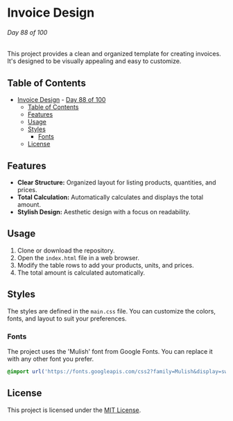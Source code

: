 # Invoice Design

###### Day 88 of 100

This project provides a clean and organized template for creating invoices. It's designed to be visually appealing and easy to customize.

## Table of Contents

- [Invoice Design](#invoice-design)
          - [Day 88 of 100](#day-88-of-100)
  - [Table of Contents](#table-of-contents)
  - [Features](#features)
  - [Usage](#usage)
  - [Styles](#styles)
    - [Fonts](#fonts)
  - [License](#license)

## Features

- **Clear Structure:** Organized layout for listing products, quantities, and prices.
- **Total Calculation:** Automatically calculates and displays the total amount.
- **Stylish Design:** Aesthetic design with a focus on readability.

## Usage

1. Clone or download the repository.
2. Open the `index.html` file in a web browser.
3. Modify the table rows to add your products, units, and prices.
4. The total amount is calculated automatically.

## Styles

The styles are defined in the `main.css` file. You can customize the colors, fonts, and layout to suit your preferences.

### Fonts

The project uses the 'Mulish' font from Google Fonts. You can replace it with any other font you prefer.

```css
@import url('https://fonts.googleapis.com/css2?family=Mulish&display=swap');
```

## License

This project is licensed under the [MIT License](LICENSE).

